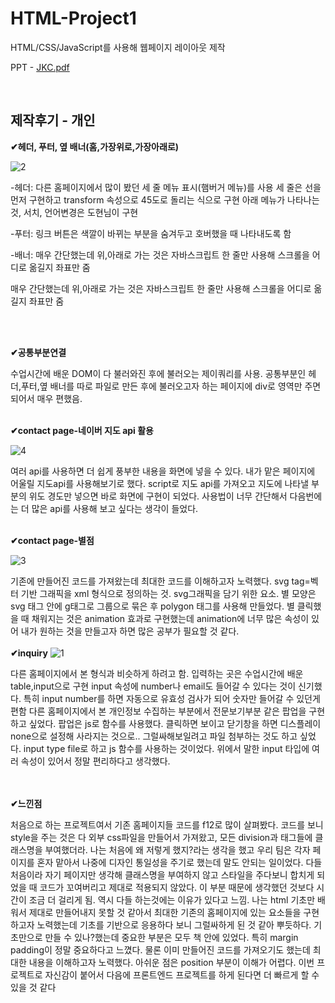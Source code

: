 # HTML-Project1
HTML/CSS/JavaScript를 사용해 웹페이지 레이아웃 제작 

PPT - [JKC.pdf](https://github.com/Sujin-Lim/HTML-Project1/files/12140780/JKC.pdf)

<br>

## 제작후기 - 개인

<b>✔헤더, 푸터, 옆 배너(홈,가장위로,가장아래로)</b>

![2](https://github.com/Sujin-Lim/HTML-Project1/assets/121391614/62b88e6e-b54c-4727-8a2e-caebac98d6b5)

-헤더: 다른 홈페이지에서 많이 봤던 세 줄 메뉴 표시(햄버거 메뉴)를 사용
세 줄은 선을 먼저 구현하고 transform 속성으로 45도로 돌리는 식으로 구현
아래 메뉴가 나타나는 것, 서치, 언어변경은 도현님이 구현

-푸터: 링크 버튼은 색깔이 바뀌는 부분을 숨겨두고 호버했을 때 나타내도록 함

-배너: 매우 간단했는데 위,아래로 가는 것은 자바스크립트 한 줄만 사용해 스크롤을 어디로 옮길지 좌표만 줌

매우 간단했는데 위,아래로 가는 것은 자바스크립트 한 줄만 사용해 스크롤을 어디로 옮길지 좌표만 줌

<br><br>

<b>✔공통부분연결</b>

수업시간에 배운 DOM이 다 불러와진 후에 불러오는 제이쿼리를 사용.
공통부분인 헤더,푸터,옆 배너를 따로 파일로 만든 후에 
불러오고자 하는 페이지에 div로 영역만 주면 되어서 매우 편했음.
<br><br>

<b>✔contact page-네이버 지도 api 활용</b>

![4](https://github.com/Sujin-Lim/HTML-Project1/assets/121391614/77412ac4-7856-4a5e-868a-39fcfe647ca3)

여러 api를 사용하면 더 쉽게 풍부한 내용을 화면에 넣을 수 있다. 
내가 맡은 페이지에 어울릴 지도api를 사용해보기로 했다.
script로 지도 api를 가져오고
지도에 나타낼 부분의 위도 경도만 넣으면 바로 화면에 구현이 되었다.
사용법이 너무 간단해서 다음번에는 더 많은 api를 사용해 보고 싶다는 생각이 들었다.
<br><br>

<b>✔contact page-별점</b>

![3](https://github.com/Sujin-Lim/HTML-Project1/assets/121391614/df338648-9e66-47aa-88c0-59d764136816)

기존에 만들어진 코드를 가져왔는데 최대한 코드를 이해하고자 노력했다.
svg tag=벡터 기반 그래픽을 xml 형식으로 정의하는 것. svg그래픽을 담기 위한 요소.
별 모양은 svg 태그 안에 g태그로 그룹으로 묶은 후 polygon 태그를 사용해 만들었다.
별 클릭했을 때 채워지는 것은 animation 효과로 구현했는데 
animation에 너무 많은 속성이 있어 내가 원하는 것을 만들고자 하면 많은 공부가 필요할 것 같다.
<br><br>
<b>✔inquiry</b>
![1](https://github.com/Sujin-Lim/HTML-Project1/assets/121391614/83a56eb7-34c9-4c82-a038-bb81542d9053)

다른 홈페이지에서 본 형식과 비슷하게 하려고 함.
입력하는 곳은 수업시간에 배운 table,input으로 구현
input 속성에 number나 email도 들어갈 수 있다는 것이 신기했다.
특히 input number를 하면 자동으로 유효성 검사가 되어 숫자만 들어갈 수 있던게 편함
다른 홈페이지에서 본 개인정보 수집하는 부분에서 전문보기부분 같은 팝업을 구현하고 싶었다.
팝업은 js로 함수를 사용했다.
클릭하면 보이고 닫기창을 하면 디스플레이 none으로 설정해 사라지는 것으로..
그럴싸해보일려고 파일 첨부하는 것도 하고 싶었다.
input type file로 하고 js 함수를 사용하는 것이었다. 
위에서 말한 input 타입에 여러 속성이 있어서 정말 편리하다고 생각했다.

<br><br>
<b>✔느낀점</b>

처음으로 하는 프로젝트여서 기존 홈페이지들 코드를 f12로 많이 살펴봤다.
코드를 보니 style을 주는 것은 다 외부 css파일을 만들어서 가져왔고,
모든 division과 태그들에 클래스명을 부여했더라.
나는 처음에 왜 저렇게 했지?라는 생각을 했고
우리 팀은 각자 페이지를 혼자 맡아서 나중에 디자인 통일성을 주기로 했는데 말도 안되는 일이었다.
다들 처음이라 자기 페이지만 생각해 클래스명을 부여하지 않고 스타일을 주다보니
합치게 되었을 때 코드가 꼬여버리고 제대로 적용되지 않았다.
이 부분 때문에 생각했던 것보다 시간이 조금 더 걸리게 됨.
역시 다들 하는것에는 이유가 있다고 느낌.
나는 html 기초만 배워서 제대로 만들어내지 못할 것 같아서
최대한 기존의 홈페이지에 있는 요소들을 구현하고자 노력했는데
기초를 기반으로 응용하다 보니 그럴싸하게 된 것 같아 뿌듯하다.
기초만으로 만들 수 있나?했는데 중요한 부분은 모두 책 안에 있었다.
특히 margin padding이 정말 중요하다고 느꼈다. 
물론 이미 만들어진 코드를 가져오기도 했는데 최대한 내용을 이해하고자 노력했다.
아쉬운 점은 position 부분이 이해가 어렵다. 
이번 프로젝트로 자신감이 붙어서
다음에 프론트엔드 프로젝트를 하게 된다면 더 빠르게 할 수 있을 것 같다

